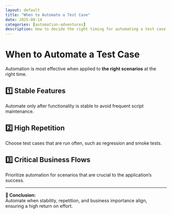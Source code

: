 ```yaml
---
layout: default
title: "When to Automate a Test Case"
date: 2025-08-14
categories: [automation-adventures]
description: How to decide the right timing for automating a test case.
--- 
```


# When to Automate a Test Case

Automation is most effective when applied to **the right scenarios** at the right time.

## 1️⃣ Stable Features
Automate only after functionality is stable to avoid frequent script maintenance.

## 2️⃣ High Repetition
Choose test cases that are run often, such as regression and smoke tests.

## 3️⃣ Critical Business Flows
Prioritize automation for scenarios that are crucial to the application’s success.

---

**📌 Conclusion:**  
Automate when stability, repetition, and business importance align, ensuring a high return on effort.
